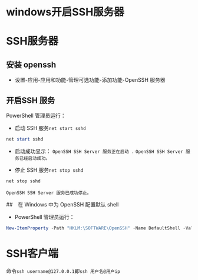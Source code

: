 # windows开启SSH服务器



# SSH服务器

## 安装 openssh

- 设置-应用-应用和功能-管理可选功能-添加功能-OpenSSH 服务器

## 开启SSH 服务

PowerShell 管理员运行：

- 启动 SSH 服务`net start sshd`

```powershell
net start sshd
```
- 启动成功显示：
`OpenSSH SSH Server 服务正在启动 .`
`OpenSSH SSH Server 服务已经启动成功。`

- 停止 SSH 服务`net stop sshd`

```powershell
net stop sshd
```
`OpenSSH SSH Server 服务已成功停止。`

##　在 Windows 中为 OpenSSH 配置默认 shell

- PowerShell 管理员运行：

```powershell
New-ItemProperty -Path "HKLM:\SOFTWARE\OpenSSH" -Name DefaultShell -Value "C:\Windows\System32\WindowsPowerShell\v1.0\powershell.exe" -PropertyType String -Force
```

# SSH客户端

命令`ssh username@127.0.0.1`即`ssh 用户名@用户ip`

